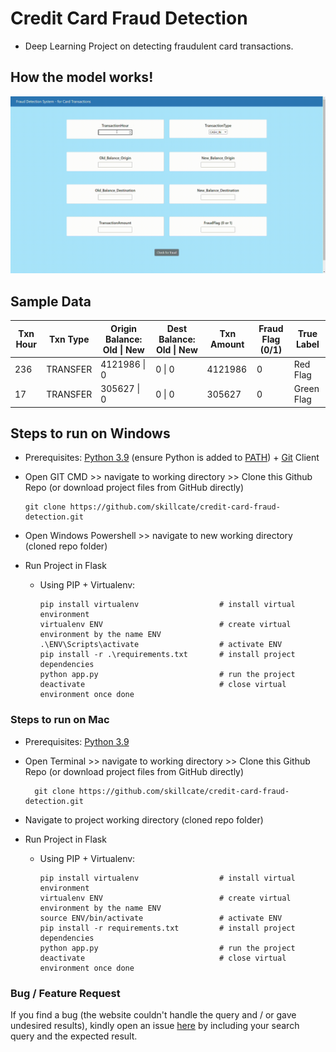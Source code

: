 # Credit Card Fraud Detection
* Deep Learning Project on detecting fraudulent card transactions.

## How the model works!
![](https://github.com/skillcate/credit-card-fraud-detection/blob/f37c1ba43a354df8d1def6268582d05bc8ad6c0b/templates/CardFraud_AppFunctionality.gif)

## Sample Data
| **Txn Hour** | **Txn Type** | **Origin Balance: Old \| New** | **Dest Balance: Old \| New**  | **Txn Amount** | **Fraud Flag (0/1)** | **True Label** |
|--------------|--------------|--------------------------------|-------------------------------|----------------|----------------------|----------------|
| 236          | TRANSFER     | 4121986 \| 0                   | 0 \| 0                        | 4121986        | 0                    | Red Flag       |
| 17           | TRANSFER     | 305627  \| 0                   | 0 \| 0                        | 305627         | 0                    | Green Flag     |

## Steps to run on Windows

* Prerequisites: [Python 3.9](https://www.python.org/downloads/) (ensure Python is added to [PATH](https://medium.com/co-learning-lounge/how-to-download-install-python-on-windows-2021-44a707994013)) + [Git](https://www.markdownguide.org/basic-syntax/) Client 
* Open GIT CMD >> navigate to working directory >> Clone this Github Repo (or download project files from GitHub directly)

      git clone https://github.com/skillcate/credit-card-fraud-detection.git
* Open Windows Powershell >> navigate to new working directory (cloned repo folder)
* Run Project in Flask

  * Using PIP + Virtualenv:
 
        pip install virtualenv                  # install virtual environment        
        virtualenv ENV                          # create virtual environment by the name ENV
        .\ENV\Scripts\activate                  # activate ENV
        pip install -r .\requirements.txt       # install project dependencies
        python app.py                           # run the project
        deactivate                              # close virtual environment once done

        

### Steps to run on Mac

* Prerequisites: [Python 3.9](https://www.python.org/downloads/)
* Open Terminal >> navigate to working directory >> Clone this Github Repo (or download project files from GitHub directly)

        git clone https://github.com/skillcate/credit-card-fraud-detection.git  
* Navigate to project working directory (cloned repo folder)
* Run Project in Flask
  
  * Using PIP + Virtualenv:

        pip install virtualenv                  # install virtual environment
        virtualenv ENV                          # create virtual environment by the name ENV
        source ENV/bin/activate                 # activate ENV
        pip install -r requirements.txt         # install project dependencies
        python app.py                           # run the project
        deactivate                              # close virtual environment once done
        
### Bug / Feature Request
If you find a bug (the website couldn't handle the query and / or gave undesired results), kindly open an issue [here](https://github.com/skillcate/credit-card-fraud-detection/issues) by including your search query and the expected result.
